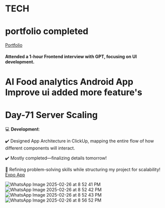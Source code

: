 # TECH
# portfolio completed 
[Portfolio](https://www.lokeshdev.in/)
#### Attended a 1-hour Frontend interview with GPT, focusing on UI development.

#  AI Food analytics Android App  Improve ui added more feature's 
# Day-71 Server Scaling 

💻 𝐃𝐞𝐯𝐞𝐥𝐨𝐩𝐦𝐞𝐧𝐭:

✔️ Designed App Architecture in ClickUp, mapping the entire flow of how different  components will interact.

 ✔️ Mostly completed—finalizing details tomorrow!

🎯 Refining problem-solving skills while structuring my project for scalability!
[Expo App](https://expo.dev/accounts/lokesh_choudhary/projects/dev/builds/511977d8-4144-4177-b950-1006b56e777e)
  
 
![WhatsApp Image 2025-02-26 at 8 52 41 PM](https://github.com/user-attachments/assets/33dda5b3-ff9d-460f-b797-862d9445789a)
![WhatsApp Image 2025-02-26 at 8 52 42 PM](https://github.com/user-attachments/assets/9da60e09-b559-4d65-a478-0d6e6c621857)
![WhatsApp Image 2025-02-26 at 8 52 43 PM](https://github.com/user-attachments/assets/57ba1d93-4ef9-48f8-8517-445b5d4254c4)
![WhatsApp Image 2025-02-26 at 8 56 52 PM](https://github.com/user-attachments/assets/e884c545-d401-4499-b801-9fac727e391f)
